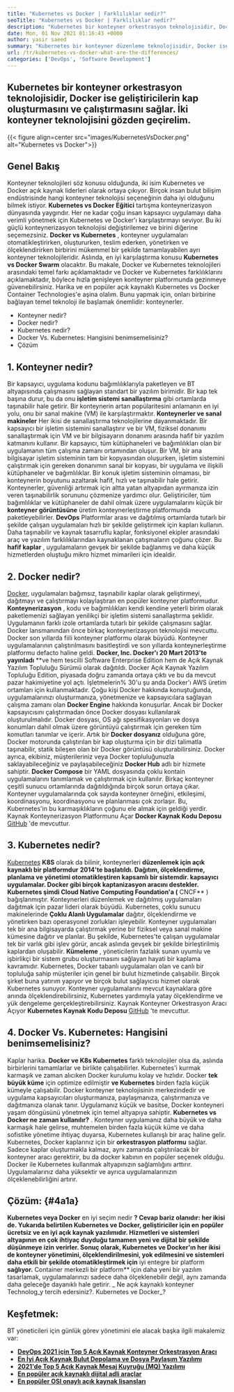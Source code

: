 ```yaml
---
title: "Kubernetes vs Docker | Farklılıklar nedir?" 
seoTitle: "Kubernetes vs Docker | Farklılıklar nedir?" 
description: "Kubernetes bir konteyner orkestrasyon teknolojisidir, Docker ise konteynerler oluşturmak ve çalıştırmak için bir teknolojidir. Kubernetes vs Docker'ı inceleyelim." 
date: Mon, 01 Nov 2021 01:16:43 +0000
author: yasir saeed
summary: "Kubernetes bir konteyner düzenleme teknolojisidir, Docker ise geliştiricilerin kap oluşturmasını ve çalıştırmasını sağlar. İki konteyner teknolojisini gözden geçirelim." 
url: /tr/kubernetes-vs-docker-what-are-the-differences/
categories: ['DevOps', 'Software Development']
---
```


## Kubernetes bir konteyner orkestrasyon teknolojisidir, Docker ise geliştiricilerin kap oluşturmasını ve çalıştırmasını sağlar. İki konteyner teknolojisini gözden geçirelim.

{{< figure align=center src="images/KubernetesVsDocker.png" alt="Kubernetes vs Docker">}}


##  **Genel Bakış**  
Konteyner teknolojileri söz konusu olduğunda, iki isim Kubernetes ve Docker açık kaynak liderleri olarak ortaya çıkıyor. Birçok insan bulut bilişim endüstrisinde hangi konteyner teknolojisi seçeneğinin daha iyi olduğunu bilmek istiyor.  **Kubernetes vs Docker**  **Eğitici** tartışma konteynerizasyon dünyasında yaygındır. Her ne kadar çoğu insan kapsayıcı uygulamayı daha verimli yönetmek için Kubernetes ve Docker'ı karşılaştırmayı seviyor. Bu iki güçlü konteynerizasyon teknolojisi değiştirilemez ve birini diğerine seçemezsiniz. **Docker vs Kubernetes** , konteyner uygulamaları otomatikleştirirken, oluştururken, teslim ederken, yönetirken ve ölçeklendirirken birbirini mükemmel bir şekilde tamamlayabilen ayrı konteyner teknolojileridir. Aslında, en iyi karşılaştırma konusu **Kubernetes vs Docker Swarm** olacaktır.
Bu makale, Docker ve Kubernetes teknolojileri arasındaki temel farkı açıklamaktadır ve Docker ve Kubernetes farklılıklarını açıklamaktadır, böylece hızla genişleyen konteyner platformunda gezinmeye güvenebilirsiniz. Harika ve en popüler açık kaynaklı Kubernetes vs Docker Container Technologies'e aşina olalım. Bunu yapmak için, onları birbirine bağlayan temel teknoloji ile başlamak önemlidir: konteynerler.
  * Konteyner nedir?
  * Docker nedir?
  * Kubernetes nedir?
  * Docker Vs. Kubernetes: Hangisini benimsemelisiniz?
  * Çözüm

## 1.  **Konteyner nedir?**  
Bir kapsayıcı, uygulama kodunu bağımlılıklarıyla paketleyen ve BT altyapısında çalışmasını sağlayan standart bir yazılım birimidir. Bir kap tek başına durur, bu da onu  **işletim sistemi sanallaştırma** gibi ortamlarda taşınabilir hale getirir. Bir konteynerin artan popülaritesini anlamanın en iyi yolu, onu bir sanal makine (VM) ile karşılaştırmaktır. **Konteynerler ve sanal makineler**  Her ikisi de sanallaştırma teknolojilerine dayanmaktadır. Bir kapsayıcı bir işletim sistemini sanallaştırır ve bir VM, fiziksel donanımı sanallaştırmak için VM ve bir bilgisayarın donanımı arasında hafif bir yazılım katmanını kullanır.
Bir kapsayıcı, tüm kütüphaneleri ve bağımlılıkları olan bir uygulamanın tüm çalışma zamanı ortamından oluşur. Bir VM, bir ana bilgisayar işletim sisteminin tam bir kopyasından oluşurken, işletim sistemini çalıştırmak için gereken donanımın sanal bir kopyası, bir uygulama ve ilişkili kütüphaneler ve bağımlılıklar. Bir konuk işletim sisteminin olmaması, bir konteynerin boyutunu azaltarak hafif, hızlı ve taşınabilir hale getirir. Konteynerler, güvenliği artırmak için altta yatan altyapıdan ayırmanıza izin veren taşınabilirlik sorununu çözmenize yardımcı olur. Geliştiriciler, tüm bağımlılıklar ve kütüphaneler de dahil olmak üzere uygulamalarını küçük bir  **konteyner görüntüsüne**  üretim konteynerleştirme platformunda paketleyebilirler.
 **DevOps** Platformlar arası ve dağıtılmış ortamlarda tutarlı bir şekilde çalışan uygulamaları hızlı bir şekilde geliştirmek için kapları kullanın. Daha taşınabilir ve kaynak tasarruflu kaplar, fonksiyonel ekipler arasındaki araç ve yazılım farklılıklarından kaynaklanan çatışmaların çoğunu çözer. Bu **hafif kaplar** , uygulamaların gevşek bir şekilde bağlanmış ve daha küçük hizmetlerden oluştuğu mikro hizmet mimarileri için idealdir.

## 2.  **Docker nedir?**  
[Docker][1], uygulamaları bağımsız, taşınabilir kaplar olarak geliştirmeyi, dağıtmayı ve çalıştırmayı kolaylaştıran en popüler konteyner platformudur.  **Konteynerizasyon**  , kodu ve bağımlılıkları kendi kendine yeterli birim olarak paketlemenizi sağlayan yenilikçi bir işletim sistemi sanallaştırma şeklidir. Uygulamanın farklı izole ortamlarda tutarlı bir şekilde çalışmasını sağlar. Docker lansmanından önce birkaç konteynerizasyon teknolojisi mevcuttu. Docker son yıllarda fiili konteyner platformu olarak büyüdü. Konteyner uygulamalarının çalıştırılmasını basitleştirdi ve son yıllarda konteynerleştirme platformu defacto haline geldi.
 **Docker, Inc. Docker'ı 20 Mart 2013'te yayınladı** **ve hem tescilli Software Enterprise Edition hem de Açık Kaynak Yazılım Topluluğu Sürümü olarak dağıtıldı. Docker Açık Kaynak Yazılım Topluluğu Edition, piyasada doğru zamanda ortaya çıktı ve bu da mevcut pazar hakimiyetine yol açtı. İşletmelerin% 30'u şu anda Docker'ı AWS üretim ortamları için kullanmaktadır.
Çoğu kişi Docker hakkında konuştuğunda, uygulamalarınızı oluşturmanıza, yönetmenize ve kapsayıcılara sağlayan çalışma zamanı olan  **Docker Engine** hakkında konuşurlar. Ancak bir Docker kapsayıcısını çalıştırmadan önce Docker dosyası kullanılarak oluşturulmalıdır. Docker dosyası, OS ağı spesifikasyonları ve dosya konumları dahil olmak üzere görüntüyü çalıştırmak için gereken tüm komutları tanımlar ve içerir. Artık bir  **Docker dosyanız**  olduğuna göre, Docker motorunda çalıştırılan bir kap oluşturma için bir dizi talimatla taşınabilir, statik bileşen olan bir Docker görüntüsü oluşturabilirsiniz. Docker ayrıca, ekibiniz, müşterileriniz veya Docker topluluğunuzla saklayabileceğiniz ve paylaşabileceğiniz  **Docker Hub**  adlı bir hizmete sahiptir. **Docker Compose**  bir YAML dosyasında çoklu kontain uygulamalarını tanımlamak ve çalıştırmak için kullanılır.
Birkaç konteyner çeşitli sunucu ortamlarında dağıtıldığında birçok sorun ortaya çıkar. Konteyner uygulamalarında çok sayıda konteyner örneğini, etkileşimi, koordinasyonu, koordinasyonu ve planlanması çok zorlaşır. Bu, Kubernetes'in bu karmaşıklıkların çoğunu ele almak için geldiği yerdir. Kaynak Konteynerizasyon Platformunu Açar  **Docker Kaynak Kodu Deposu** [GitHub][2] 'de mevcuttur.

## 3.  **Kubernetes nedir?**  
[Kubernetes][3]  **K8S** olarak da bilinir, konteynerleri  **düzenlemek için açık kaynaklı bir platformdur**  **2014'te başlatıldı. Dağıtım, ölçeklendirme, planlama ve yönetimi otomatikleştiren kapsamlı bir sistemdir. kapsayıcı uygulamalar. Docker gibi birçok kaptanizasyon aracını destekler. Kubernetes şimdi Cloud Native Computing Foundation'a (** CNCF** ) bağışlanmıştır. Konteynerleri düzenlemek ve dağıtılmış uygulamaları dağıtmak için pazar lideri olarak büyüdü.
Kubernetes, çoklu sunucu makinelerinde  **Çoklu Alanlı Uygulamalar** dağıtır, ölçeklendirme ve yönetirken bazı operasyonel zorlukları işleyebilir. Konteyner uygulamaları tek bir ana bilgisayarda çalıştırmak yerine bir fiziksel veya sanal makine kümesine dağıtır ve planlar. Bu şekilde, Kubernetes'te çalışan uygulamalar tek bir varlık gibi işlev görür, ancak aslında gevşek bir şekilde birleştirilmiş kaplardan oluşabilir. **Kümeleme**  , yöneticilerin fazlalık sunan uyumlu ve işbirlikçi bir sistem grubu oluşturmasını sağlayan hayati bir kaplama kavramıdır.
Kubernetes, Docker tabanlı uygulamaları olan ve canlı bir topluluğa sahip müşteriler için genel bir bulut hizmetinde çalışabilir. Birçok şirket buna yatırım yapıyor ve birçok bulut sağlayıcısı hizmet olarak Kubernetes sunuyor. Konteyner uygulamalarını mevcut kaynaklara göre anında ölçeklendirebilirsiniz, Kubernetes yardımıyla yatay ölçeklendirme ve yük dengeleme gerçekleştirebilirsiniz. Kaynak Konteyner Orkestrasyon Aracı Açıyor  **Kubernetes Kaynak Kodu Deposu** [GitHub][4] 'te mevcuttur.

## 4. Docker Vs. Kubernetes: Hangisini benimsemelisiniz?
Kaplar harika.  **Docker ve K8s Kubernetes** farklı teknolojiler olsa da, aslında birbirlerini tamamlarlar ve birlikte çalışabilirler. Kubernetes'i kurmak karmaşık ve zaman alıcıken Docker kurulumu kolay ve hızlıdır. Docker  **tek büyük küme**  için optimize edilmiştir **ve Kubernetes**  birden fazla küçük kümeyle çalışabilir. Docker konteyner teknolojisinin merkezindedir ve uygulama kapsayıcıları oluşturmanıza, paylaşmanıza, çalıştırmanıza ve dağıtmanıza olanak tanır. Uygulamanız küçük ve basitse, Docker konteyneri yaşam döngüsünü yönetmek için temel altyapıya sahiptir.
 **Kubernetes vs Docker ne zaman kullanılır?** . Konteyner uygulamanız daha büyük ve daha karmaşık hale gelirse, muhtemelen birden fazla küçük küme ve daha sofistike yönetime ihtiyaç duyarsa, Kubernetes kullanışlı bir araç haline gelir. Kubernetes, Docker kaplarınız için bir **orkestrasyon platformu** sağlar. Sadece kaplar oluşturmakla kalmaz, aynı zamanda çalıştırılacak bir konteyner aracı gerektirir, bu da docker kabının en popüler seçenek olduğu. Docker ile Kubernetes kullanmak altyapınızın sağlamlığını arttırır. Uygulamalarınız daha yüksektir ve ayrıca uygulamalarınızın ölçeklenebilirliğini artırır.

##  **Çözüm:**   {#4a1a}

 **Kubernetes veya Docker** en iyi seçim nedir **? Cevap bariz olanıdır: her ikisi de. Yukarıda belirtilen Kubernetes ve Docker, geliştiriciler için en popüler ücretsiz ve en iyi açık kaynak yazılımıdır. Hizmetleri ve sistemleri altyapının en çok ihtiyaç duyduğu tamamen yeni ve dijital bir şekilde düşünmeye izin verirler. Sonuç olarak, Kubernetes ve Docker'ın her ikisi de konteyner yönetimini, ölçeklendirilmesini, yok edilmesini ve sistemleri daha etkili bir şekilde otomatikleştirmek için** iyi entegre bir platform **sağlıyor.** Container merkezli bir platform** için daha yeni bir yazılım tasarlamak, uygulamalarınızı sadece daha ölçeklenebilir değil, aynı zamanda daha geleceğe dayanıklı hale getirir.
_ Ne açık kaynaklı konteyner Technolog_y tercih edersiniz?. Kubernetes ve Docker_?

## Keşfetmek:
BT yöneticileri için günlük görev yönetimini ele alacak başka ilgili makalemiz var:
*  **[DevOps 2021 için Top 5 Açık Kaynak Konteyner Orkestrasyon Aracı][6]**  
*  **[En İyi Açık Kaynak Bulut Depolama ve Dosya Paylaşım Yazılımı][7]**  
*  **[2021'de Top 5 Açık Kaynak Mesaj Kuyruğu (MQ) Yazılımı][8]**  
*  **[En popüler açık kaynaklı dijital adli araçlar][9]**  
*  **[En popüler OSI onaylı açık kaynak lisansları][10]**  



 [1]: https://www.docker.com/
 [2]: https://github.com/docker
 [3]: https://kubernetes.io/
 [4]: https://github.com/kubernetes/kubernetes
 [5]: mailto:yasir.saeed@aspose.com
 [6]: https://blog.containerize.com/devops/top-5-open-source-container-orchestration-tools-for-devops-in-2021/
 [7]: https://products.containerize.com/backup-and-sync/
 [8]: https://blog.containerize.com/message-queue-software/top-5-open-source-message-queue-software-in-2021/
 [9]: https://blog.containerize.com/digital-forensic-tools/top-5-open-source-digital-forensic-tools-in-2021/
 [10]: https://blog.containerize.com/licenses-standards/top-5-most-popular-osi-approved-open-source-licenses-of-2021/
